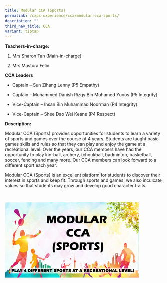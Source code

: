 ```yaml
---
title: Modular CCA (Sports)
permalink: /czps-experience/cca/modular-cca-sports/
description: ""
third_nav_title: CCA
variant: tiptap
---
```

<p><strong>Teachers-in-charge:</strong>
</p>
<ol data-tight="true" class="tight">
<li>
<p>Mrs Sharon Tan (Main-in-charge)</p>
</li>
<li>
<p>Mrs Mastura Felix</p>
<p></p>
</li>
</ol>
<p><strong>CCA Leaders</strong>
</p>
<ul data-tight="true" class="tight">
<li>
<p>Captain – Sun Zihang Lenny (P5 Empathy)</p>
</li>
</ul>
<ul data-tight="true" class="tight">
<li>
<p>Captain – Muhammed Danish Rizqy Bin Mohamed Yunos (P5 Integrity)</p>
</li>
<li>
<p>Vice-Captain – Ihsan Bin Muhammad Noorman (P4 Integrity)</p>
</li>
<li>
<p>Vice-Captain – Shee Dao Wei Keane (P4 Respect)</p>
<p></p>
</li>
</ul>
<p><strong>Description:</strong>
</p>
<p>Modular CCA (Sports) provides opportunities for students to learn a variety
of sports and games over the course of 4 years. Students are taught basic
games skills and rules so that they can play and enjoy the game at a recreational
level. Over the years, our CCA members have had the opportunity to play
kin-ball, archery, tchoukball, badminton, basketball, soccer, fencing and
many more. Our CCA members can look forward to a different sport each year.</p>
<p>Modular CCA (Sports) is an excellent platform for students to discover
their interest in sports and keep fit. Through sports and games, we also
inculcate values so that students may grow and develop good character traits.</p>
<p>&nbsp;</p>
<div class="isomer-image-wrapper">
<img style="width:85%;" height="auto" width="100%" src="/images/modular%20cca%20(sports)_for%20sch%20website_2023.gif">
</div>
<p></p>